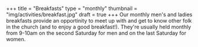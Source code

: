 +++
title = "Breakfasts"
type = "monthly"
thumbnail = "img/activities/breakfast.jpg"
draft = true
+++
Our monthly men's and ladies breakfasts provide an opportinity to meet up with and get to know other folk in the church (and to enjoy a good breakfast!). They're usually held monthly from 9-10am on the second Saturday for men and on the last Saturday for women.
